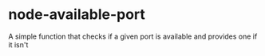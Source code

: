# node-available-port
A simple function that checks if a given port is available and provides one if it isn't
